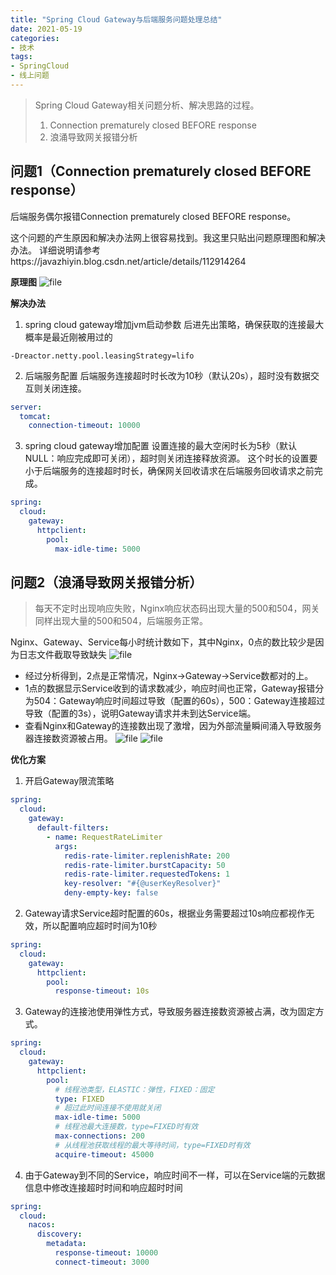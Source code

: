 ```yaml
---
title: "Spring Cloud Gateway与后端服务问题处理总结"
date: 2021-05-19
categories:
- 技术
tags:
- SpringCloud
- 线上问题
---
```


> Spring Cloud Gateway相关问题分析、解决思路的过程。
> 1. Connection prematurely closed BEFORE response
> 2. 浪涌导致网关报错分析

<!-- more -->

## 问题1（Connection prematurely closed BEFORE response）
后端服务偶尔报错Connection prematurely closed BEFORE response。

这个问题的产生原因和解决办法网上很容易找到。我这里只贴出问题原理图和解决办法。
详细说明请参考https://javazhiyin.blog.csdn.net/article/details/112914264

**原理图**
![file](https://img-blog.csdnimg.cn/img_convert/87a7537eb4e30ab56e3f8a3d594ef544.png)

**解决办法**
1. spring cloud gateway增加jvm启动参数
后进先出策略，确保获取的连接最大概率是最近刚被用过的
```shell
-Dreactor.netty.pool.leasingStrategy=lifo
```

2. 后端服务配置
后端服务连接超时时长改为10秒（默认20s），超时没有数据交互则关闭连接。
```yaml
server:
  tomcat:
    connection-timeout: 10000
```

3. spring cloud gateway增加配置
设置连接的最大空闲时长为5秒（默认NULL：响应完成即可关闭），超时则关闭连接释放资源。
这个时长的设置要小于后端服务的连接超时时长，确保网关回收请求在后端服务回收请求之前完成。
```yaml
spring:
  cloud:
    gateway:
      httpclient:
        pool:
          max-idle-time: 5000
```

## 问题2（浪涌导致网关报错分析）
> 每天不定时出现响应失败，Nginx响应状态码出现大量的500和504，网关同样出现大量的500和504，后端服务正常。

Nginx、Gateway、Service每小时统计数如下，其中Nginx，0点的数比较少是因为日志文件截取导致缺失
![file](https://img-blog.csdnimg.cn/img_convert/40470233cb556053f82cb6e3c6d1e615.png)

* 经过分析得到，2点是正常情况，Nginx->Gateway->Service数都对的上。
* 1点的数据显示Service收到的请求数减少，响应时间也正常，Gateway报错分为504：Gateway响应时间超过导致（配置的60s），500：Gateway连接超过导致（配置的3s），说明Gateway请求并未到达Service端。
* 查看Nginx和Gateway的连接数出现了激增，因为外部流量瞬间涌入导致服务器连接数资源被占用。
![file](https://img-blog.csdnimg.cn/img_convert/3bf64c40fde06be1e9c1f35e1d35e6f7.png)
![file](https://img-blog.csdnimg.cn/img_convert/c0ae71367df1d41a1da2d5dd6626d3c2.png)

**优化方案**
1. 开启Gateway限流策略
```yaml
spring:
  cloud:
    gateway:
      default-filters:
        - name: RequestRateLimiter
          args:
            redis-rate-limiter.replenishRate: 200
            redis-rate-limiter.burstCapacity: 50
            redis-rate-limiter.requestedTokens: 1
            key-resolver: "#{@userKeyResolver}"
            deny-empty-key: false
```

2. Gateway请求Service超时配置的60s，根据业务需要超过10s响应都视作无效，所以配置响应超时时间为10秒
```yaml
spring:
  cloud:
    gateway:
      httpclient:
        pool:
          response-timeout: 10s
```

3. Gateway的连接池使用弹性方式，导致服务器连接数资源被占满，改为固定方式。
```yaml
spring:
  cloud:
    gateway:
      httpclient:
        pool:
          # 线程池类型，ELASTIC：弹性，FIXED：固定
          type: FIXED
          # 超过此时间连接不使用就关闭
          max-idle-time: 5000
          # 线程池最大连接数，type=FIXED时有效
          max-connections: 200
          # 从线程池获取线程的最大等待时间，type=FIXED时有效
          acquire-timeout: 45000
```

4. 由于Gateway到不同的Service，响应时间不一样，可以在Service端的元数据信息中修改连接超时时间和响应超时时间

```yaml
spring:
  cloud:
    nacos:
      discovery:
        metadata:
          response-timeout: 10000
          connect-timeout: 3000
```